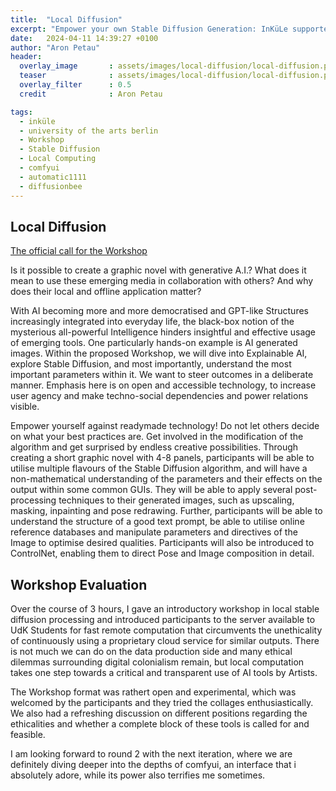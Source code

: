 ```yaml
---
title:  "Local Diffusion"
excerpt: "Empower your own Stable Diffusion Generation: InKüLe supported student workshop: Local Diffusion by Aron Petau"
date:   2024-04-11 14:39:27 +0100
author: "Aron Petau"
header:
  overlay_image       : assets/images/local-diffusion/local-diffusion.png
  teaser              : assets/images/local-diffusion/local-diffusion.png
  overlay_filter      : 0.5
  credit              : Aron Petau

tags:
  - inküle
  - university of the arts berlin
  - Workshop
  - Stable Diffusion
  - Local Computing
  - comfyui
  - automatic1111
  - diffusionbee
---
```


## Local Diffusion

[The official call for the Workshop](https://www.udk-berlin.de/universitaet/online-lehre-an-der-universitaet-der-kuenste-berlin/inkuele/11-april-24-aron-stable-diffusion/)

Is it possible to create a graphic novel with generative A.I.?
What does it mean to use these emerging media in collaboration with others?
And why does their local and offline application matter?

With AI becoming more and more democratised and GPT-like Structures increasingly integrated into everyday life, the black-box notion of the mysterious all-powerful Intelligence hinders insightful and effective usage of emerging tools. One particularly hands-on example is AI generated images. Within the proposed Workshop, we will dive into Explainable AI, explore Stable Diffusion, and most importantly, understand the most important parameters within it. We want to steer outcomes in a deliberate manner. Emphasis here is on open and accessible technology, to increase user agency and make techno-social dependencies and power relations visible.

Empower yourself against readymade technology!
Do not let others decide on what your best practices are. Get involved in the modification of the algorithm and get surprised by endless creative possibilities. Through creating a short graphic novel with 4-8 panels, participants will be able to utilise multiple flavours of the Stable Diffusion algorithm, and will have a non-mathematical understanding of the parameters and their effects on the output within some common GUIs. They will be able to apply several post-processing techniques to their generated images, such as upscaling, masking, inpainting and pose redrawing. Further, participants will be able to understand the structure of a good text prompt, be able to utilise online reference databases and manipulate parameters and directives of the Image to optimise desired qualities. Participants will also be introduced to ControlNet, enabling them to direct Pose and Image composition in detail.


## Workshop Evaluation

Over the course of 3 hours, I gave an introductory workshop in local stable diffusion processing and introduced participants to the server available to UdK Students for fast remote computation that circumvents the unethicality of continuously using a proprietary cloud service for similar outputs. There is not much we can do on the data production side and many ethical dilemmas surrounding digital colonialism remain, but local computation takes one step towards a critical and transparent use of AI tools by Artists.

The Workshop format was rathert open and experimental, which was welcomed by the participants and they tried the collages enthusiastically. We also had a refreshing discussion on different positions regarding the ethicalities and whether a complete block of these tools is called for and feasible.

I am looking forward to round 2 with the next iteration, where we are definitely diving deeper into the depths of comfyui, an interface that i absolutely adore, while its power also terrifies me sometimes.
